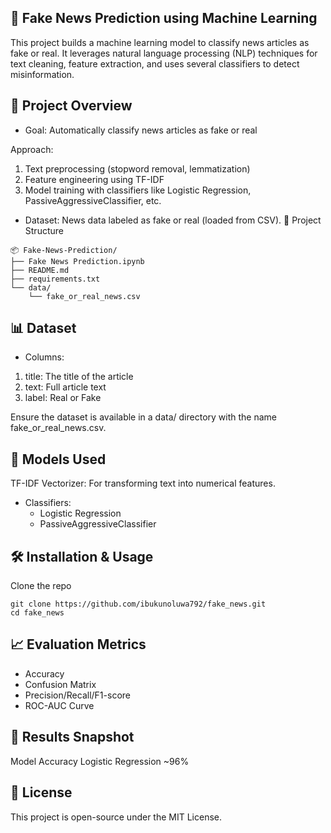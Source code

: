 ## 📰 Fake News Prediction using Machine Learning
This project builds a machine learning model to classify news articles as fake or real. It leverages natural language processing (NLP) techniques for text cleaning, feature extraction, and uses several classifiers to detect misinformation.

## 🚀 Project Overview
- Goal: Automatically classify news articles as fake or real

Approach:
1. Text preprocessing (stopword removal, lemmatization)
2. Feature engineering using TF-IDF
3. Model training with classifiers like Logistic Regression, PassiveAggressiveClassifier, etc.
- Dataset: News data labeled as fake or real (loaded from CSV).
📁 Project Structure
```
📦 Fake-News-Prediction/
├── Fake News Prediction.ipynb   
├── README.md                    
├── requirements.txt           
└── data/
    └── fake_or_real_news.csv  
```
## 📊 Dataset
- Columns:
1. title: The title of the article
2. text: Full article text
3. label: Real or Fake

Ensure the dataset is available in a data/ directory with the name fake_or_real_news.csv.

## 🧠 Models Used
TF-IDF Vectorizer: For transforming text into numerical features.
- Classifiers:
    - Logistic Regression
    - PassiveAggressiveClassifier

## 🛠️ Installation & Usage
Clone the repo
```
git clone https://github.com/ibukunoluwa792/fake_news.git
cd fake_news
```
## 📈 Evaluation Metrics
- Accuracy
- Confusion Matrix
- Precision/Recall/F1-score
- ROC-AUC Curve

## 📌 Results Snapshot
Model	Accuracy
Logistic Regression	~96%

## 📝 License
This project is open-source under the MIT License.
